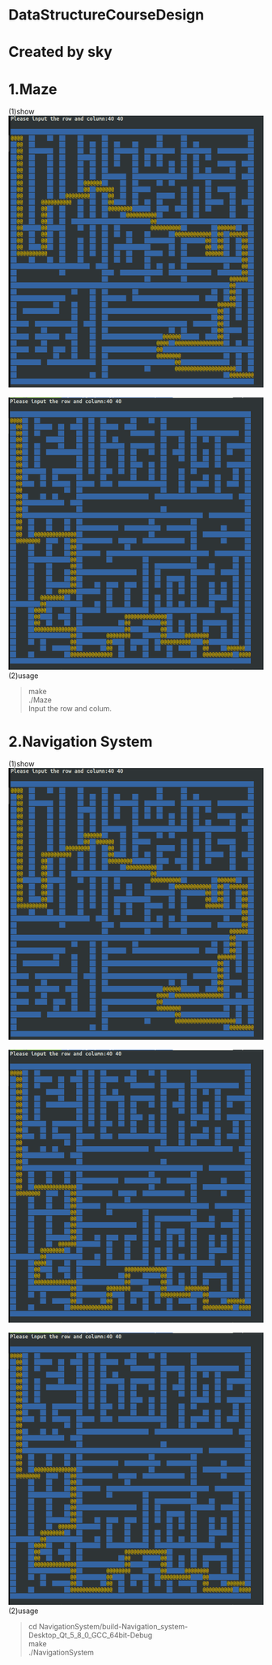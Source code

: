 # DataStructureCourseDesign
# Created by sky
# 1.Maze 
(1)show 
  ![Image text]( https://github.com/g1050/DataStructureCourseDesign/blob/master/Maze/maze1.png)
    ![Image text]( https://github.com/g1050/DataStructureCourseDesign/blob/master/Maze/maze2.png)
(2)usage
> make  
> ./Maze  
> Input the row and colum.  
# 2.Navigation System
(1)show
  ![Image text]( https://github.com/g1050/DataStructureCourseDesign/blob/master/Maze/maze1.png)
   ![Image text]( https://github.com/g1050/DataStructureCourseDesign/blob/master/Maze/maze2.png) 
   ![Image text]( https://github.com/g1050/DataStructureCourseDesign/blob/master/Maze/maze2.png)
(2)usage
> cd NavigationSystem/build-Navigation_system-Desktop_Qt_5_8_0_GCC_64bit-Debug  
> make  
> ./NavigationSystem
